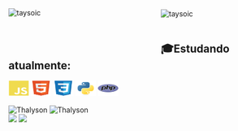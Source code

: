 
<div>
<img align="center" src="https://github-readme-stats.vercel.app/api?username=taysoic&show_icons=true&locale=en&bg_color=000000&text_color=ffffff" alt="taysoic"/>
<img align="left" height="100px" width="300px" src="https://github-readme-stats.vercel.app/api/top-langs?username=taysoic&show_icons=true&locale=en&layout=compact&bg_color=000000&text_color=ffffff" alt="taysoic" />
</div>

 <div style="display: inline_block"><br><h2>🎓Estudando atualmente: </h2>
  <img align="center" alt="Thalyson-Js" height="30" width="40" src="https://raw.githubusercontent.com/devicons/devicon/master/icons/javascript/javascript-plain.svg">
  <img align="center" alt="Thalyson-HTML" height="30" width="40" src="https://raw.githubusercontent.com/devicons/devicon/master/icons/html5/html5-original.svg">
  <img align="center" alt="Thalyson-CSS" height="30" width="40" src="https://raw.githubusercontent.com/devicons/devicon/master/icons/css3/css3-original.svg">
  <img align="center" alt="Thalyson-Python" height="30" width="40" src="https://raw.githubusercontent.com/devicons/devicon/master/icons/python/python-original.svg">
  <img align="center" alt="Thalyson-PHP" height="30" width="40" src="https://raw.githubusercontent.com/devicons/devicon/master/icons/php/php-original.svg">
</div>
<br>
<img align="center" alt="Thalyson" src="https://i.pinimg.com/736x/50/fb/2a/50fb2a4920ec6eecfca1f96a6c7694b7.jpg">
<img align="center" alt="Thalyson" src="https://i.pinimg.com/736x/07/db/5d/07db5dcc344d5e567ffe2b56983114a7.jpg">

<div> 
  <a href="https://www.instagram.com/itayson_/" target="_blank"><img src="https://img.shields.io/badge/-Instagram-%23E4405F?style=for-the-badge&logo=instagram&logoColor=white" target="_blank"></a>
  <a href="https://www.linkedin.com/" target="_blank"><img src="https://img.shields.io/badge/-linkedin-%23E4405F?style=for-the-badge&logo=linkedin&logoColor=white" target="_blank"></a> 
  
</div>
